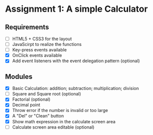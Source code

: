 # Assignment 1: A simple Calculator

## Requirements

- [ ] HTML5 + CSS3 for the layout
- [ ] JavaScirpt to realize the functions
- [ ] Key-press events available
- [x] OnClick events available
- [x] Add event listeners with the event delegation pattern (optional)

## Modules

- [x] Basic Calculation: addition; subtraction; multiplication; division
- [ ] Square and Square root (optional)
- [x] Factorial (optional)
- [x] Decimal point
- [x] Throw error if the number is invalid or too large
- [x] A "Del" or "Clean" button
- [x] Show math expression in the calculate screen area
- [ ] Calculate screen area editable (optional)
